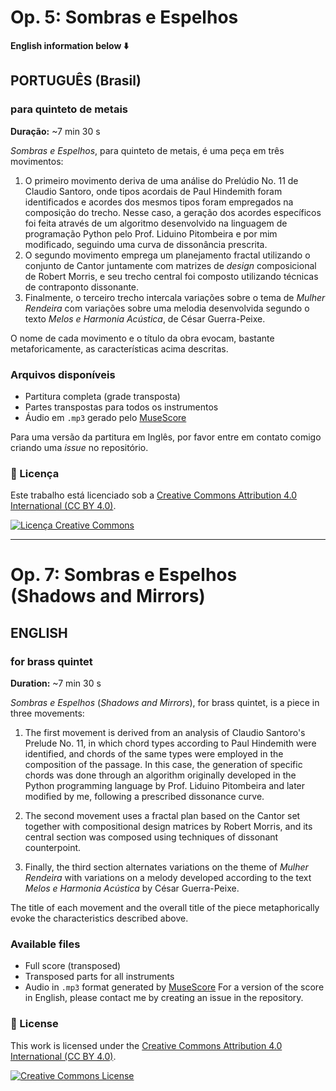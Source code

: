 # Op. 5: Sombras e Espelhos

**English information below ⬇️**

## PORTUGUÊS (Brasil)

### para quinteto de metais  
**Duração:** ~7 min 30 s

*Sombras e Espelhos*, para quinteto de metais, é uma peça em três movimentos:

1. O primeiro movimento deriva de uma análise do Prelúdio No. 11 de Claudio Santoro, onde tipos acordais de Paul Hindemith foram identificados e acordes dos mesmos tipos foram empregados na composição do trecho. Nesse caso, a geração dos acordes específicos foi feita através de um algoritmo desenvolvido na linguagem de programação Python pelo Prof. Liduino Pitombeira e por mim modificado, seguindo uma curva de dissonância prescrita.
2. O segundo movimento emprega um planejamento fractal utilizando o conjunto de Cantor juntamente com matrizes de *design* composicional de Robert Morris, e seu trecho central foi composto utilizando técnicas de contraponto dissonante.
3. Finalmente, o terceiro trecho intercala variações sobre o tema de *Mulher Rendeira* com variações sobre uma melodia desenvolvida segundo o texto *Melos e Harmonia Acústica*, de César Guerra-Peixe.

O nome de cada movimento e o título da obra evocam, bastante metaforicamente, as características acima descritas.

### Arquivos disponíveis
* Partitura completa (grade transposta)
* Partes transpostas para todos os instrumentos
* Áudio em `.mp3` gerado pelo [MuseScore](https://musescore.org/)

Para uma versão da partitura em Inglês, por favor entre em contato comigo criando uma *issue* no repositório.

### 📄 Licença

Este trabalho está licenciado sob a [Creative Commons Attribution 4.0 International (CC BY 4.0)](https://creativecommons.org/licenses/by/4.0/deed.pt_BR).

[![Licença Creative Commons](https://licensebuttons.net/l/by/4.0/88x31.png)](https://creativecommons.org/licenses/by/4.0/)

---

# Op. 7: Sombras e Espelhos (Shadows and Mirrors)

## ENGLISH

### for brass quintet  
**Duration:** ~7 min 30 s

*Sombras e Espelhos* (*Shadows and Mirrors*), for brass quintet, is a piece in three movements:

1. The first movement is derived from an analysis of Claudio Santoro's Prelude No. 11, in which chord types according to Paul Hindemith were identified, and chords of the same types were employed in the composition of the passage. In this case, the generation of specific chords was done through an algorithm originally developed in the Python programming language by Prof. Liduino Pitombeira and later modified by me, following a prescribed dissonance curve.

2. The second movement uses a fractal plan based on the Cantor set together with compositional design matrices by Robert Morris, and its central section was composed using techniques of dissonant counterpoint.

3. Finally, the third section alternates variations on the theme of *Mulher Rendeira* with variations on a melody developed according to the text *Melos e Harmonia Acústica* by César Guerra-Peixe.

The title of each movement and the overall title of the piece metaphorically evoke the characteristics described above.

### Available files
* Full score (transposed)
* Transposed parts for all instruments
* Audio in `.mp3` format generated by [MuseScore](https://musescore.org/)
For a version of the score in English, please contact me by creating an issue in the repository.

### 📄 License

This work is licensed under the [Creative Commons Attribution 4.0 International (CC BY 4.0)](https://creativecommons.org/licenses/by/4.0/).

[![Creative Commons License](https://licensebuttons.net/l/by/4.0/88x31.png)](https://creativecommons.org/licenses/by/4.0/)
